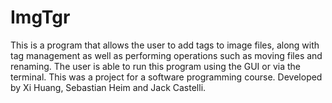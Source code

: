 # ImgTgr

This is a program that allows the user to add tags to image files, along with tag management as well as performing operations such as moving files and renaming. The user is able to run this program using the GUI or via the terminal. This was a project for a software programming course. Developed by Xi Huang, Sebastian Heim and Jack Castelli.
